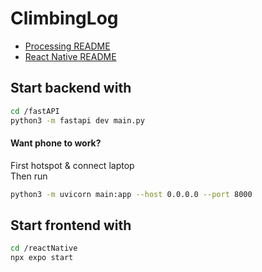 ﻿# ClimbingLog

- [Processing README](./fastAPI/processing/readme.md)
- [React Native README](./reactNative/README.md)

## Start backend with
```bash
cd /fastAPI
python3 -m fastapi dev main.py
```

#### Want phone to work?
First hotspot & connect laptop  
Then run  
```bash
python3 -m uvicorn main:app --host 0.0.0.0 --port 8000
```

## Start frontend with
```bash
cd /reactNative
npx expo start
```
